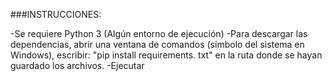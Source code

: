 ###INSTRUCCIONES:


-Se requiere Python 3 (Algún entorno de ejecución)
-Para descargar las dependencias, abrir una ventana de comandos (símbolo del sistema en Windows), escribir:  "pip install requirements. txt" en la ruta donde se hayan guardado los archivos.
-Ejecutar
